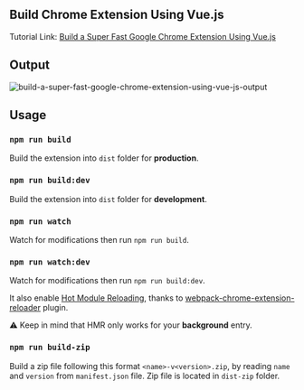 ## Build Chrome Extension Using Vue.js
Tutorial Link: [Build a Super Fast Google Chrome Extension Using Vue.js](https://www.mynotepaper.com/build-a-google-chrome-extension-using-vuejs.html)

## Output
![build-a-super-fast-google-chrome-extension-using-vue-js-output](https://user-images.githubusercontent.com/13184472/67241777-e3b2af00-f475-11e9-8f63-1be9751d6db6.png)

## Usage

### `npm run build`

Build the extension into `dist` folder for **production**.

### `npm run build:dev`

Build the extension into `dist` folder for **development**.

### `npm run watch`

Watch for modifications then run `npm run build`.

### `npm run watch:dev`

Watch for modifications then run `npm run build:dev`.

It also enable [Hot Module Reloading](https://webpack.js.org/concepts/hot-module-replacement), thanks to [webpack-chrome-extension-reloader](https://github.com/rubenspgcavalcante/webpack-chrome-extension-reloader) plugin.

:warning: Keep in mind that HMR only works for your **background** entry.

### `npm run build-zip`

Build a zip file following this format `<name>-v<version>.zip`, by reading `name` and `version` from `manifest.json` file.
Zip file is located in `dist-zip` folder.
